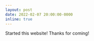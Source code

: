```yaml
---
layout: post
date: 2022-02-07 20:00:00-0000
inline: true
---
```


Started this website! Thanks for coming!
